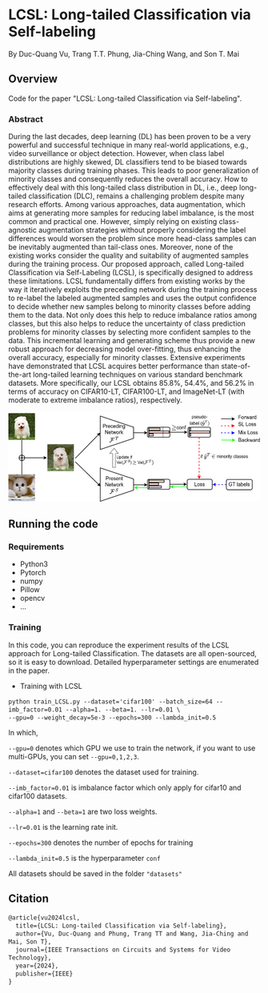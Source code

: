 # LCSL: Long-tailed Classification via Self-labeling

By Duc-Quang Vu, Trang T.T. Phung, Jia-Ching Wang, and Son T. Mai

## Overview
Code for the paper "LCSL: Long-tailed Classification via Self-labeling".

### Abstract
During the last decades, deep learning (DL) has been proven to be a very powerful and successful technique in many real-world applications, e.g., video surveillance or object detection. However, when class label distributions are highly skewed, DL classifiers tend to be biased towards majority classes during training phases. This leads to poor generalization of minority classes and consequently reduces the overall accuracy. How to effectively deal with this long-tailed class distribution in DL, i.e., deep long-tailed classification (DLC), remains a challenging problem despite many research efforts. Among various approaches, data augmentation, which aims at generating more samples for reducing label imbalance, is the most common and practical one. However, simply relying on existing class-agnostic augmentation strategies without properly considering the label differences would worsen the problem since more head-class samples can be inevitably augmented than tail-class ones. Moreover, none of the existing works consider the quality and suitability of augmented samples during the training process. Our proposed approach, called Long-tailed Classification via Self-Labeling (LCSL), is specifically designed to address these limitations. LCSL fundamentally differs from existing works by the way it iteratively exploits the preceding network during the training process to re-label the labeled augmented samples and uses the output confidence to decide whether new samples belong to minority classes before adding them to the data. Not only does this help to reduce imbalance ratios among classes, but this also helps to reduce the uncertainty of class prediction problems for minority classes by selecting more confident samples to the data. This incremental learning and generating scheme thus provide a new robust approach for decreasing model over-fitting, thus enhancing the overall accuracy, especially for minority classes. Extensive experiments have demonstrated that LCSL acquires better performance than state-of-the-art long-tailed learning techniques on various standard benchmark datasets.  More specifically, our LCSL obtains 85.8\%, 54.4\%, and 56.2\% in terms of accuracy on CIFAR10-LT, CIFAR100-LT, and ImageNet-LT (with moderate to extreme imbalance ratios), respectively.

<p align="center">
  <img width="800" alt="fig_method" src="model.png">
</p>

## Running the code

### Requirements
- Python3
- Pytorch
- numpy 
- Pillow
- opencv
- ...

### Training

In this code, you can reproduce the experiment results of the LCSL approach for Long-tailed Classification.
The datasets are all open-sourced, so it is easy to download.
Detailed hyperparameter settings are enumerated in the paper.

- Training with LCSL
~~~
python train_LCSL.py --dataset='cifar100' --batch_size=64 --imb_factor=0.01 --alpha=1. --beta=1. --lr=0.01 \
--gpu=0 --weight_decay=5e-3 --epochs=300 --lambda_init=0.5
~~~
In which,

`--gpu=0` denotes which GPU we use to train the network, if you want to use multi-GPUs, you can set `--gpu=0,1,2,3`.

`--dataset=cifar100` denotes the dataset used for training.

`--imb_factor=0.01` is imbalance factor which only apply for cifar10 and cifar100 datasets.

`--alpha=1` and `--beta=1` are two loss weights.

`--lr=0.01` is the learning rate init.

`--epochs=300` denotes the number of epochs for training

`--lambda_init=0.5` is the hyperparameter `conf`

All datasets should be saved in the folder `"datasets"` 

## Citation

~~~
@article{vu2024lcsl,
  title={LCSL: Long-tailed Classification via Self-labeling},
  author={Vu, Duc-Quang and Phung, Trang TT and Wang, Jia-Ching and Mai, Son T},
  journal={IEEE Transactions on Circuits and Systems for Video Technology},
  year={2024},
  publisher={IEEE}
}
~~~

